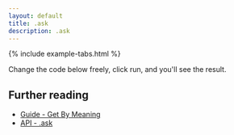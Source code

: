 ```yaml
---
layout: default
title: .ask
description: .ask
---
```


{% include example-tabs.html %}

Change the code below freely, click run, and you'll see the result.

<script src="https://embed.runkit.com"></script>
<div id="cbmsearch"></div>
<script>var notebook = RunKit.createNotebook({
    element: document.getElementById("cbmsearch"),
    title: 'search',
    preamble: "require('fix-esm').register(); const cbmApi = require('@cbmjs/cbm-api').default; const cbm = new cbmApi();",
    nodeVersion: "18",
    minHeight: "250px",
    //onLoad: (n) => n.evaluate(),
    source: "const result1 = await cbm.ask('Return all functions that take a date and convert it to time');\nif (result1.statusCode === 200) {\n    console.log('Found it!');\n}\nconst result2 = await cbm.ask('Gimme the current time');\nif (result2.statusCode === 200) {\n    console.log('Yeah!');\n}"
})</script>

## Further reading

- [Guide - Get By Meaning](./guide/gbm/)
- [API - .ask](./api/main/#ask)
